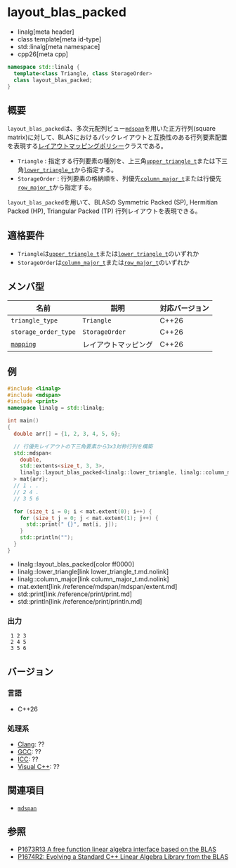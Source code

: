 # layout_blas_packed
* linalg[meta header]
* class template[meta id-type]
* std::linalg[meta namespace]
* cpp26[meta cpp]

```cpp
namespace std::linalg {
  template<class Triangle, class StorageOrder>
  class layout_blas_packed;
}
```

## 概要
`layout_blas_packed`は、多次元配列ビュー[`mdspan`](/reference/mdspan/mdspan.md)を用いた正方行列(square matrix)に対して、BLASにおけるパックレイアウトと互換性のある行列要素配置を表現する[レイアウトマッピングポリシー](/reference/mdspan/LayoutMappingPolicy.md)クラスである。

- `Triangle` : 指定する行列要素の種別を、上三角[`upper_triangle_t`](upper_triangle_t.md.nolink)または下三角[`lower_triangle_t`](lower_triangle_t.md.nolink)から指定する。
- `StorageOrder` : 行列要素の格納順を、列優先[`column_major_t`](column_major_t.md.nolink)または行優先[`row_major_t`](row_major_t.md.nolink)から指定する。

`layout_blas_packed`を用いて、BLASの Symmetric Packed (SP), Hermitian Packed (HP), Triangular Packed (TP) 行列レイアウトを表現できる。


## 適格要件
- `Triangle`は[`upper_triangle_t`](upper_triangle_t.md.nolink)または[`lower_triangle_t`](lower_triangle_t.md.nolink)のいずれか
- `StorageOrder`は[`column_major_t`](column_major_t.md.nolink)または[`row_major_t`](row_major_t.md.nolink)のいずれか


## メンバ型

| 名前 | 説明 | 対応バージョン |
|------|------|----------------|
| `triangle_type` | `Triangle` | C++26 |
| `storage_order_type` | `StorageOrder` | C++26 |
| [`mapping`](layout_blas_packed/mapping.md) | レイアウトマッピング | C++26 |


## 例
```cpp example
#include <linalg>
#include <mdspan>
#include <print>
namespace linalg = std::linalg;

int main()
{
  double arr[] = {1, 2, 3, 4, 5, 6};

  // 行優先レイアウトの下三角要素から3x3対称行列を構築
  std::mdspan<
    double,
    std::extents<size_t, 3, 3>,
    linalg::layout_blas_packed<linalg::lower_triangle, linalg::column_major>
  > mat{arr};
  // 1 . .
  // 2 4 .
  // 3 5 6

  for (size_t i = 0; i < mat.extent(0); i++) {
    for (size_t j = 0; j < mat.extent(1); j++) {
      std::print(" {}", mat[i, j]);
    }
    std::println("");
  }
}
```
* linalg::layout_blas_packed[color ff0000]
* linalg::lower_triangle[link lower_triangle_t.md.nolink]
* linalg::column_major[link column_major_t.md.nolink]
* mat.extent[link /reference/mdspan/mdspan/extent.md]
* std::print[link /reference/print/print.md]
* std::println[link /reference/print/println.md]


### 出力
```
 1 2 3
 2 4 5
 3 5 6
```


## バージョン
### 言語
- C++26

### 処理系
- [Clang](/implementation.md#clang): ??
- [GCC](/implementation.md#gcc): ??
- [ICC](/implementation.md#icc): ??
- [Visual C++](/implementation.md#visual_cpp): ??


## 関連項目
- [`mdspan`](/reference/mdspan/mdspan.md)


## 参照
- [P1673R13 A free function linear algebra interface based on the BLAS](https://www.open-std.org/jtc1/sc22/wg21/docs/papers/2023/p1673r13.html)
- [P1674R2: Evolving a Standard C++ Linear Algebra Library from the BLAS](https://www.open-std.org/jtc1/sc22/wg21/docs/papers/2022/p1674r2.html)
